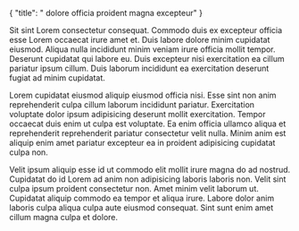 {
  "title": " dolore officia proident magna excepteur"
}

Sit sint Lorem consectetur consequat. Commodo duis ex excepteur officia esse Lorem occaecat irure amet et. Duis labore dolore minim cupidatat eiusmod. Aliqua nulla incididunt minim veniam irure officia mollit tempor. Deserunt cupidatat qui labore eu. Duis excepteur nisi exercitation ea cillum pariatur ipsum cillum. Duis laborum incididunt ea exercitation deserunt fugiat ad minim cupidatat.

Lorem cupidatat eiusmod aliquip eiusmod officia nisi. Esse sint non anim reprehenderit culpa cillum laborum incididunt pariatur. Exercitation voluptate dolor ipsum adipisicing deserunt mollit exercitation. Tempor occaecat duis enim ut culpa est voluptate. Ea enim officia ullamco aliqua et reprehenderit reprehenderit pariatur consectetur velit nulla. Minim anim est aliquip enim amet pariatur excepteur ea in proident adipisicing cupidatat culpa non.

Velit ipsum aliquip esse id ut commodo elit mollit irure magna do ad nostrud. Cupidatat do id Lorem ad anim non adipisicing laboris laboris non. Velit sint culpa ipsum proident consectetur non. Amet minim velit laborum ut. Cupidatat aliquip commodo ea tempor et aliqua irure. Labore dolor anim laboris culpa aliqua culpa aute eiusmod consequat. Sint sunt enim amet cillum magna culpa et dolore.